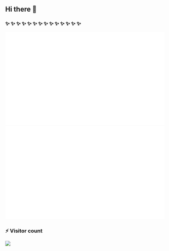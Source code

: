 ## Hi there 👋

<!--
**ancy397031272/ancy397031272** is a ✨ _special_ ✨ repository because its `README.md` (this file) appears on your GitHub profile.

Here are some ideas to get you started:

- 🔭 I’m currently working on ...
- 🌱 I’m currently learning ...
- 👯 I’m looking to collaborate on ...
- 🤔 I’m looking for help with ...
- 💬 Ask me about ...
- 📫 How to reach me: ...
- 😄 Pronouns: ...
- ⚡ Fun fact: ...
-->

###  ✨ ✨ ✨ ✨ ✨ ✨ ✨ ✨ ✨ ✨ ✨ ✨ ✨ ✨ 

![](https://raw.githubusercontent.com/ancy397031272/github-stats-transparent/output/generated/overview.svg)
![](https://raw.githubusercontent.com/ancy397031272/github-stats-transparent/output/generated/languages.svg)

### ⚡ Visitor count
![](https://profile-counter.glitch.me/ancy397031272/count.svg)
